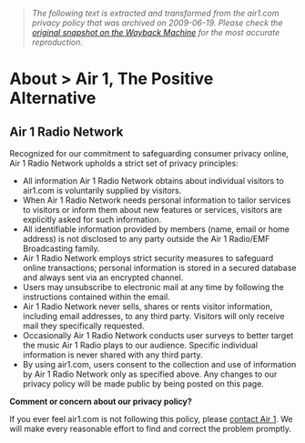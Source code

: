 > *The following text is extracted and transformed from the air1.com privacy policy that was archived on 2009-06-19. Please check the [original snapshot on the Wayback Machine](https://web.archive.org/web/20090619050255id_/http%3A//www.air1.com/about/privacy.aspx) for the most accurate reproduction.*

# About > Air 1, The Positive Alternative

  


## Air 1 Radio Network

Recognized for our commitment to safeguarding consumer privacy online, Air 1 Radio Network upholds a strict set of privacy principles:

  * All information Air 1 Radio Network obtains about individual visitors to air1.com is voluntarily supplied by visitors.
  * When Air 1 Radio Network needs personal information to tailor services to visitors or inform them about new features or services, visitors are explicitly asked for such information.
  * All identifiable information provided by members (name, email or home address) is not disclosed to any party outside the Air 1 Radio/EMF Broadcasting family.
  * Air 1 Radio Network employs strict security measures to safeguard online transactions; personal information is stored in a secured database and always sent via an encrypted channel.
  * Users may unsubscribe to electronic mail at any time by following the instructions contained within the email.
  * Air 1 Radio Network never sells, shares or rents visitor information, including email addresses, to any third party. Visitors will only receive mail they specifically requested.
  * Occasionally Air 1 Radio Network conducts user surveys to better target the music Air 1 Radio plays to our audience. Specific individual information is never shared with any third party.
  * By using air1.com, users consent to the collection and use of information by Air 1 Radio Network only as specified above. Any changes to our privacy policy will be made public by being posted on this page.



**Comment or concern about our privacy policy?**

If you ever feel air1.com is not following this policy, please [contact Air 1](https://web.archive.org/connect/contact/). We will make every reasonable effort to find and correct the problem promptly.
